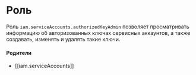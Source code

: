 # Роль

Роль `iam.serviceAccounts.authorizedKeyAdmin` позволяет просматривать информацию об авторизованных ключах сервисных аккаунтов, а также создавать, изменять и удалять такие ключи.


#### Родители

- [[iam.serviceAccounts]]
